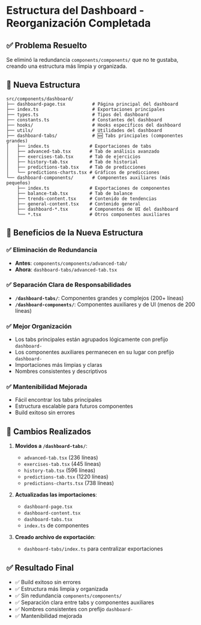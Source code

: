 # Estructura del Dashboard - Reorganización Completada

## ✅ Problema Resuelto

Se eliminó la redundancia `components/components/` que no te gustaba, creando una estructura más limpia y organizada.

## 📁 Nueva Estructura

```
src/components/dashboard/
├── dashboard-page.tsx          # Página principal del dashboard
├── index.ts                    # Exportaciones principales
├── types.ts                    # Tipos del dashboard
├── constants.ts                # Constantes del dashboard
├── hooks/                      # Hooks específicos del dashboard
├── utils/                      # Utilidades del dashboard
├── dashboard-tabs/             # 🆕 Tabs principales (componentes grandes)
│   ├── index.ts               # Exportaciones de tabs
│   ├── advanced-tab.tsx       # Tab de análisis avanzado
│   ├── exercises-tab.tsx      # Tab de ejercicios
│   ├── history-tab.tsx        # Tab de historial
│   ├── predictions-tab.tsx    # Tab de predicciones
│   └── predictions-charts.tsx # Gráficos de predicciones
└── dashboard-components/       # Componentes auxiliares (más pequeños)
    ├── index.ts               # Exportaciones de componentes
    ├── balance-tab.tsx        # Tab de balance
    ├── trends-content.tsx     # Contenido de tendencias
    ├── general-content.tsx    # Contenido general
    ├── dashboard-*.tsx        # Componentes de UI del dashboard
    └── *.tsx                  # Otros componentes auxiliares
```

## 🎯 Beneficios de la Nueva Estructura

### ✅ Eliminación de Redundancia

- **Antes**: `components/components/advanced-tab/`
- **Ahora**: `dashboard-tabs/advanced-tab.tsx`

### ✅ Separación Clara de Responsabilidades

- **`/dashboard-tabs/`**: Componentes grandes y complejos (200+ líneas)
- **`/dashboard-components/`**: Componentes auxiliares y de UI (menos de 200 líneas)

### ✅ Mejor Organización

- Los tabs principales están agrupados lógicamente con prefijo `dashboard-`
- Los componentes auxiliares permanecen en su lugar con prefijo `dashboard-`
- Importaciones más limpias y claras
- Nombres consistentes y descriptivos

### ✅ Mantenibilidad Mejorada

- Fácil encontrar los tabs principales
- Estructura escalable para futuros componentes
- Build exitoso sin errores

## 🔄 Cambios Realizados

1. **Movidos a `/dashboard-tabs/`**:

   - `advanced-tab.tsx` (236 líneas)
   - `exercises-tab.tsx` (445 líneas)
   - `history-tab.tsx` (596 líneas)
   - `predictions-tab.tsx` (1220 líneas)
   - `predictions-charts.tsx` (738 líneas)

2. **Actualizadas las importaciones**:

   - `dashboard-page.tsx`
   - `dashboard-content.tsx`
   - `dashboard-tabs.tsx`
   - `index.ts` de componentes

3. **Creado archivo de exportación**:
   - `dashboard-tabs/index.ts` para centralizar exportaciones

## ✅ Resultado Final

- ✅ Build exitoso sin errores
- ✅ Estructura más limpia y organizada
- ✅ Sin redundancia `components/components/`
- ✅ Separación clara entre tabs y componentes auxiliares
- ✅ Nombres consistentes con prefijo `dashboard-`
- ✅ Mantenibilidad mejorada

